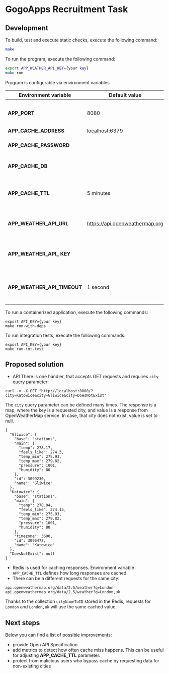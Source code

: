 # GogoApps Recruitment Task


## Development
To build, test and execute static checks, execute the following command:
```bash
make
```
To run the program, execute the following command:
```bash
export APP_WEATHER_API_KEY={your key}
make run

```

Program is configurable via environment variables

| Environment variable          | Default value                     | Description                                       |                                                                             
| ------------------------------|-----------------------------------|---------------------------------------------------| 
| **APP_PORT**                  | 8080                              | Port on which application listens on
| **APP_CACHE_ADDRESS**         | localhost:6379                    | Redis host
| **APP_CACHE_PASSWORD**        |                                   | Redis password, if exist
| **APP_CACHE_DB**              |                                   | Redis database number
| **APP_CACHE_TTL**             | 5 minutes                         | How long weather data are kept in cache
| **APP_WEATHER_API_URL**       | https://api.openweathermap.org    | Open Weather Map API URL
| **APP_WEATHER_API_ KEY**      |                                   | Open Weather Map API Key (required)
| **APP_WEATHER_API_TIMEOUT**   | 1 second                          | Timeout for requests to Open Weather Map API

To run a containerized application, execute the following commands:
```
export API_KEY={your key}
make run-with-deps
```

To run integration tests, execute the following commands:
```
export API_KEY={your key}
make run-int-test
```

## Proposed solution
- API
There is one handler, that accepts GET requests and requires `city` query parameter:
```
curl -v -X GET "http://localhost:8080/?city=Katowice&city=Gliwice&city=DoesNotExist"
```

The `city` query parameter can be defined many times. The response is a map, where the key is a requested city, and value is a response from OpenWeatherMap service.
In case, that city does not exist, value is set to null.
```
{
  "Gliwice": {
    "base": "stations",
    "main": {
      "temp": 278.17,
      "feels_like": 274.3,
      "temp_min": 275.93,
      "temp_max": 279.82,
      "pressure": 1001,
      "humidity": 80
    },
    "id": 3099230,
    "name": "Gliwice"
  },
  "Katowice": {
    "base": "stations",
    "main": {
      "temp": 278.04,
      "feels_like": 274.15,
      "temp_min": 275.93,
      "temp_max": 279.82,
      "pressure": 1001,
      "humidity": 80
    },
    "timezone": 3600,
    "id": 3096472,
    "name": "Katowice"
  },
  "DoesNotExist": null
}
```

- Redis is used for caching responses. Environment variable `APP_CACHE_TTL` defines how long responses are cached.
- There can be a different requests for the same city:
```
api.openweathermap.org/data/2.5/weather?q=London
api.openweathermap.org/data/2.5/weather?q=London,uk
```
Thanks to the collection `cityNameToID` stored in the Redis, requests for `London` and `London,uk` will use the same cached value.

## Next steps

Below you can find a list of possible improvements:
- provide Open API Specification
- add metrics to detect how often cache miss happens. This can be useful for adjusting **APP_CACHE_TTL** parameter.
- protect from malicious users who bypass cache by requesting data for non-existing cities
